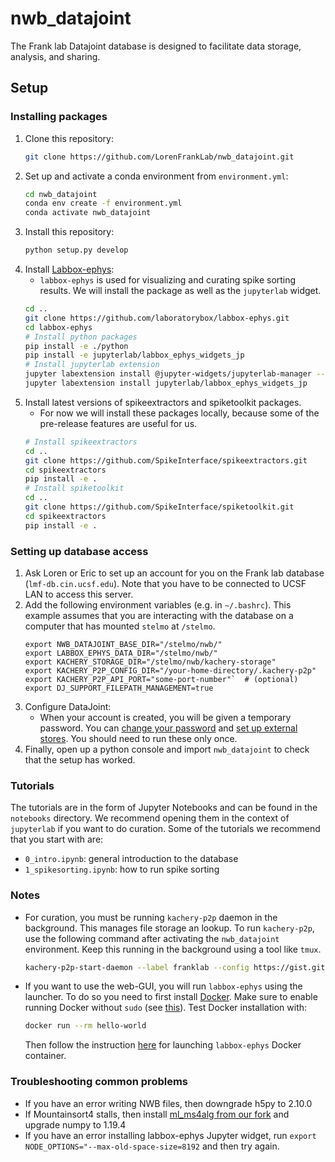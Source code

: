 # nwb_datajoint
The Frank lab Datajoint database is designed to facilitate data storage, analysis, and sharing.

## Setup

### Installing packages
1. Clone this repository:
   ```bash
   git clone https://github.com/LorenFrankLab/nwb_datajoint.git
   ```
2. Set up and activate a conda environment from `environment.yml`:
   ```bash
   cd nwb_datajoint
   conda env create -f environment.yml
   conda activate nwb_datajoint
   ```
3. Install this repository:
   ```bash
   python setup.py develop
   ```
4. Install [Labbox-ephys](https://github.com/laboratorybox/labbox-ephys):
   * `labbox-ephys` is used for visualizing and curating spike sorting results. We will install the package as well as the `jupyterlab` widget.
   ```bash
   cd ..
   git clone https://github.com/laboratorybox/labbox-ephys.git
   cd labbox-ephys
   # Install python packages
   pip install -e ./python
   pip install -e jupyterlab/labbox_ephys_widgets_jp
   # Install jupyterlab extension
   jupyter labextension install @jupyter-widgets/jupyterlab-manager --no-build
   jupyter labextension install jupyterlab/labbox_ephys_widgets_jp
   ```
5. Install latest versions of spikeextractors and spiketoolkit packages.
   * For now we will install these packages locally, because some of the pre-release features are useful for us.
   ```bash
   # Install spikeextractors
   cd ..
   git clone https://github.com/SpikeInterface/spikeextractors.git
   cd spikeextractors
   pip install -e .
   # Install spiketoolkit
   cd ..
   git clone https://github.com/SpikeInterface/spiketoolkit.git
   cd spikeextractors
   pip install -e .
   ```

### Setting up database access
1. Ask Loren or Eric to set up an account for you on the Frank lab database (`lmf-db.cin.ucsf.edu`). Note that you have to be connected to UCSF LAN to access this server.
2. Add the following environment variables (e.g. in `~/.bashrc`). This example assumes that you are interacting with the database on a computer that has mounted `stelmo` at `/stelmo`.
     ```
     export NWB_DATAJOINT_BASE_DIR="/stelmo/nwb/"
     export LABBOX_EPHYS_DATA_DIR="/stelmo/nwb/"
     export KACHERY_STORAGE_DIR="/stelmo/nwb/kachery-storage"
     export KACHERY_P2P_CONFIG_DIR="/your-home-directory/.kachery-p2p"
     export KACHERY_P2P_API_PORT="some-port-number"`  # (optional)
     export DJ_SUPPORT_FILEPATH_MANAGEMENT=true
     ```
3. Configure DataJoint:
   * When your account is created, you will be given a temporary password. You can [change your password](https://github.com/LorenFrankLab/nwb_datajoint/blob/master/franklab_scripts/franklab_dj_initial_setup.py) and [set up external stores](https://github.com/LorenFrankLab/nwb_datajoint/blob/master/franklab_scripts/franklab_dj_stores_setup.py). You should need to run these only once.
4. Finally, open up a python console and import `nwb_datajoint` to check that the setup has worked.

### Tutorials
The tutorials are in the form of Jupyter Notebooks and can be found in the `notebooks` directory. We recommend opening them in the context of `jupyterlab` if you want to do curation. Some of the tutorials we recommend that you start with are:
* `0_intro.ipynb`: general introduction to the database
* `1_spikesorting.ipynb`: how to run spike sorting

### Notes
* For curation, you must be running `kachery-p2p` daemon in the background. This manages file storage an lookup. To run `kachery-p2p`, use the following command after activating the `nwb_datajoint` environment. Keep this running in the background using a tool like `tmux`.
  ```bash
  kachery-p2p-start-daemon --label franklab --config https://gist.githubusercontent.com/khl02007/b3a092ba3e590946480fb1267964a053/raw/f05eda4789e61980ce630b23ed38a7593f58a7d9/franklab_kachery-p2p_config.yaml
  ```
* If you want to use the web-GUI, you will run `labbox-ephys` using the launcher. To do so you need to first install [Docker](https://docs.docker.com/get-docker/). Make sure to enable running Docker without `sudo` (see [this](https://docs.docker.com/engine/install/linux-postinstall/)). Test Docker installation with:
  ```bash
  docker run --rm hello-world
  ```
  Then follow the instruction [here](https://github.com/laboratorybox/labbox-ephys) for launching `labbox-ephys` Docker container.

### Troubleshooting common problems
* If you have an error writing NWB files, then downgrade h5py to 2.10.0
* If Mountainsort4 stalls, then install [ml_ms4alg from our fork](https://github.com/LorenFrankLab/ml_ms4alg) and upgrade numpy to 1.19.4
* If you have an error installing labbox-ephys Jupyter widget, run `export NODE_OPTIONS="--max-old-space-size=8192` and then try again.
